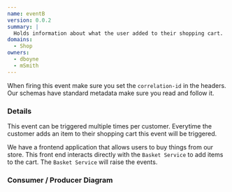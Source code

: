 ```yaml
---
name: eventB
version: 0.0.2
summary: |
  Holds information about what the user added to their shopping cart.
domains:
  - Shop
owners:
  - dboyne
  - mSmith
---
```


<Admonition>When firing this event make sure you set the `correlation-id` in the headers. Our schemas have standard metadata make sure you read and follow it.</Admonition>

### Details

This event can be triggered multiple times per customer. Everytime the customer adds an item to their shopping cart this event will be triggered.

We have a frontend application that allows users to buy things from our store. This front end interacts directly with the `Basket Service` to add items to the cart. The `Basket Service` will raise the events.

### Consumer / Producer Diagram

<Mermaid />

<EventExamples title="How to trigger event" />

<Schema />
